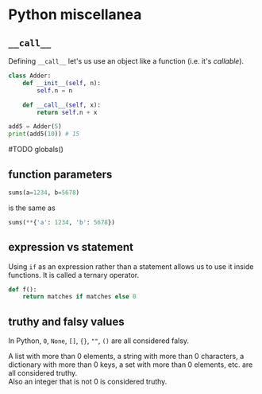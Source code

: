 # Python miscellanea

## `__call__`

Defining `__call__` let's us use an object like a function (i.e. it's *callable*).

```python
class Adder:
    def __init__(self, n):
        self.n = n

    def __call__(self, x):
        return self.n + x

add5 = Adder(5)
print(add5(10)) # 15
```

#TODO globals()

## function parameters

```python
sums(a=1234, b=5678)
```

is the same as

```python
sums(**{'a': 1234, 'b': 5678})
```

## expression vs statement

Using `if` as an expression rather than a statement allows us to use it inside functions.
It is called a ternary operator.

```python
def f():
    return matches if matches else 0
```

## truthy and falsy values

In Python, `0`, `None`, `[]`, `{}`, `""`, `()` are all considered falsy.

A list with more than 0 elements, a string with more than 0 characters, a dictionary with more than 0 keys, a set with more than 0 elements, etc. are all considered truthy.  
Also an integer that is not 0 is considered truthy.
